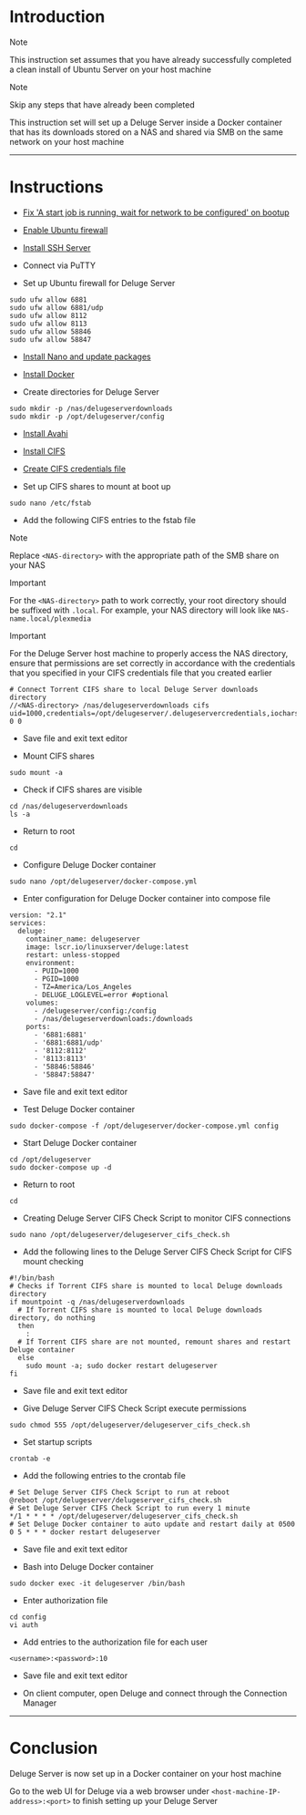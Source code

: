 # Introduction
> [!NOTE]
> This instruction set assumes that you have already successfully completed a clean install of Ubuntu Server on your host machine

> [!NOTE]
> Skip any steps that have already been completed

This instruction set will set up a Deluge Server inside a Docker container that has its downloads stored on a NAS and shared via SMB on the same network on your host machine

-----
# Instructions

* [Fix 'A start job is running, wait for network to be configured' on bootup](fix_network-bootup.md)

* [Enable Ubuntu firewall](enable_firewall.md)

* [Install SSH Server](install_ssh-server.md)

* Connect via PuTTY

* Set up Ubuntu firewall for Deluge Server
```
sudo ufw allow 6881
sudo ufw allow 6881/udp
sudo ufw allow 8112
sudo ufw allow 8113
sudo ufw allow 58846
sudo ufw allow 58847
```
* [Install Nano and update packages](install_nano.md)

* [Install Docker](install_docker.md)

* Create directories for Deluge Server
```
sudo mkdir -p /nas/delugeserverdownloads
sudo mkdir -p /opt/delugeserver/config
```
* [Install Avahi](install_avahi.md)

* [Install CIFS](install_cifs.md)

* [Create CIFS credentials file](create_cifs-credentials-file.md)
  
* Set up CIFS shares to mount at boot up
```
sudo nano /etc/fstab
```
* Add the following CIFS entries to the fstab file
> [!NOTE]
> Replace `<NAS-directory>` with the appropriate path of the SMB share on your NAS

> [!IMPORTANT]
> For the `<NAS-directory>` path to work correctly, your root directory should be suffixed with `.local`. For example, your NAS directory will look like `NAS-name.local/plexmedia`

> [!IMPORTANT]
> For the Deluge Server host machine to properly access the NAS directory, ensure that permissions are set correctly in accordance with the credentials that you specified in your CIFS credentials file that you created earlier
```
# Connect Torrent CIFS share to local Deluge Server downloads directory
//<NAS-directory> /nas/delugeserverdownloads cifs uid=1000,credentials=/opt/delugeserver/.delugeservercredentials,iocharset=utf8 0 0
```
* Save file and exit text editor

* Mount CIFS shares
```
sudo mount -a
```
* Check if CIFS shares are visible
```
cd /nas/delugeserverdownloads
ls -a
```
* Return to root
```
cd
```
* Configure Deluge Docker container
```
sudo nano /opt/delugeserver/docker-compose.yml
```
* Enter configuration for Deluge Docker container into compose file
```
version: "2.1"
services:
  deluge:
    container_name: delugeserver
    image: lscr.io/linuxserver/deluge:latest
    restart: unless-stopped
    environment:
      - PUID=1000
      - PGID=1000
      - TZ=America/Los_Angeles
      - DELUGE_LOGLEVEL=error #optional
    volumes:
      - /delugeserver/config:/config
      - /nas/delugeserverdownloads:/downloads
    ports:
      - '6881:6881'
      - '6881:6881/udp'
      - '8112:8112'
      - '8113:8113'
      - '58846:58846'
      - '58847:58847'
```
* Save file and exit text editor

* Test Deluge Docker container
```
sudo docker-compose -f /opt/delugeserver/docker-compose.yml config
```
* Start Deluge Docker container
```
cd /opt/delugeserver
sudo docker-compose up -d
```
* Return to root
```
cd
```
* Creating Deluge Server CIFS Check Script to monitor CIFS connections
```
sudo nano /opt/delugeserver/delugeserver_cifs_check.sh
```
* Add the following lines to the Deluge Server CIFS Check Script for CIFS mount checking
```
#!/bin/bash
# Checks if Torrent CIFS share is mounted to local Deluge downloads directory
if mountpoint -q /nas/delugeserverdownloads
  # If Torrent CIFS share is mounted to local Deluge downloads directory, do nothing
  then
    :
  # If Torrent CIFS share are not mounted, remount shares and restart Deluge container
  else
    sudo mount -a; sudo docker restart delugeserver
fi
```
* Save file and exit text editor

* Give Deluge Server CIFS Check Script execute permissions
```
sudo chmod 555 /opt/delugeserver/delugeserver_cifs_check.sh
```
* Set startup scripts
```
crontab -e
```
* Add the following entries to the crontab file
```
# Set Deluge Server CIFS Check Script to run at reboot
@reboot /opt/delugeserver/delugeserver_cifs_check.sh
# Set Deluge Server CIFS Check Script to run every 1 minute
*/1 * * * * /opt/delugeserver/delugeserver_cifs_check.sh
# Set Deluge Docker container to auto update and restart daily at 0500
0 5 * * * docker restart delugeserver
```
* Save file and exit text editor

* Bash into Deluge Docker container
```
sudo docker exec -it delugeserver /bin/bash
```
* Enter authorization file
```
cd config
vi auth
```
* Add entries to the authorization file for each user
```
<username>:<password>:10
```
* Save file and exit text editor

* On client computer, open Deluge and connect through the Connection Manager
-----
# Conclusion
Deluge Server is now set up in a Docker container on your host machine

Go to the web UI for Deluge via a web browser under `<host-machine-IP-address>:<port>` to finish setting up your Deluge Server
